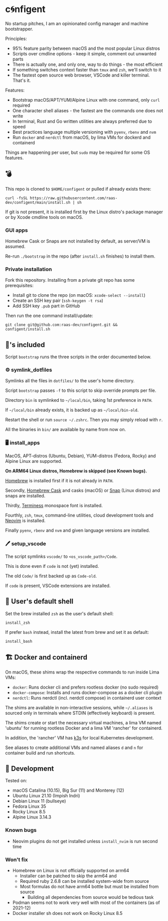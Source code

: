 # c🌀nfigent

No startup pitches, I am an opinionated config manager and machine bootstrapper.

Principles:

- 95% feature parity between macOS and the most popular Linux distros
- Scripts over cmdline options - keep it simple, comment out unwanted parts
- There is actually one, and only one, way to do things - the most efficient
- If something switches context faster than `tmux` and `zsh`, we'll switch to it
- The fastest open source web browser, VSCode and killer terminal. That's it.

Features:

- Bootstrap macOS/APT/YUM/Alpine Linux with one command, only `curl` required
- One character shell aliases - the fastest are the commands one does not write
- In terminal, Rust and Go written utilities are always preferred due to speed
- Best practices language multiple versioning with `pyenv`, `rbenv` and `nvm`
- Run `docker` and `nerdctl` from macOS, by lima VMs for dockerd and containerd

Things are happening per user, but `sudo` may be required for some OS features.

## 💣

This repo is cloned to `$HOME/configent` or pulled if already exists there:

    curl -fsSL https://raw.githubusercontent.com/raas-dev/configent/main/install.sh | sh

If git is not present, it is installed first by the Linux distro's package
manager or by Xcode cmdline tools on macOS.

### GUI apps

Homebrew Cask or Snaps are not installed by default, as server/VM is assumed.

Re-run `./bootstrap` in the repo (after `install.sh` finishes) to install them.

### Private installation

Fork this repository. Installing from a private git repo has some prerequisites:
- Install git to clone the repo (on macOS: `xcode-select --install`)
- Create an SSH key pair (`ssh-keygen -t rsa`)
- Add SSH key `.pub` part in GitHub

Then run the one command install/update:

    git clone git@github.com:raas-dev/configent.git && configent/install.sh

## 🔋's included

Script `bootstrap` runs the three scripts in the order documented below.

### ⚙️ symlink_dotfiles

Symlinks all the files in `dotfiles/` to the user's home directory.

Script `bootstrap` passes `-f` to this script to skip override prompts per file.

Directory `bin` is symlinked to `~/local/bin`, taking 1st preference in `PATH`.

If `~/local/bin` already exists, it is backed up as `~/local/bin-old`.

Restart the shell or run `source ~/.zshrc`. Then you may simply reload with `r`.

All the binaries in `bin/` are available by name from now on.

### 🖥️ install_apps

MacOS, APT-distros (Ubuntu, Debian), YUM-distros (Fedora, Rocky) and
Alpine Linux are supported.

**On ARM64 Linux distros, Homebrew is skipped (see Known bugs).**

[Homebrew](https://brew.sh/) is installed first if it is not already in `PATH`.

Secondly, [Homebrew Cask](https://formulae.brew.sh/cask/) and casks (macOS) or
[Snap](https://snapcraft.io/) (Linux distros) and snaps are installed.

Thirdly, [Terminess](https://www.programmingfonts.org/#terminus) monospace font
is installed.

Fourthly, `zsh`, `tmux`, command-line utilities, cloud development tools and
[Neovim](https://neovim.io/) is installed.

Finally `pyenv`, `rbenv` and `nvm` and given language versions are installed.

### 🖊️ setup_vscode

The script symlinks `vscode/` to `<os_vscode_path>/Code`.

This is done even if `code` is not (yet) installed.

The old `Code/` is first backed up as `Code-old`.

If `code` is present, VSCode extensions are installed.

## 🐚 User's default shell

Set the brew installed `zsh` as the user's default shell:

    install_zsh

If prefer `bash` instead, install the latest from brew and set it as default:

    install_bash

## 🏗️ Docker and containerd

On macOS, these shims wrap the respective commands to run inside Lima VMs:

- `docker`: Runs docker cli and prefers rootless docker (no sudo required)
- `docker-compose`: Installs and runs docker-compose as a docker cli plugin
- `nerdctl`: Runs nerdctl (incl. nerdctl compose) in containerd user context

The shims are available in non-interactive sessions, while `~/.aliases` is
sourced only in terminals where STDIN (effectively keyboard) is present.

The shims create or start the necessary virtual machines, a lima VM named
'ubuntu' for running rootless Docker and a lima VM 'rancher' for containerd.

In addition, the 'rancher' VM has [k3s](https://k3s.io/) for local Kubernetes development.

See aliases to create additional VMs and named aliases `d` and `n` for
container build and run shortcuts.

## 🔨 Development

Tested on:
- macOS Catalina (10.15), Big Sur (11) and Monterey (12)
- Ubuntu Linux 21.10 (Impish Indri)
- Debian Linux 11 (bullseye)
- Fedora Linux 35
- Rocky Linux 8.5
- Alpine Linux 3.14.3

### Known bugs

- Neovim plugins do not get installed unless `install_nvim` is run second time

### Won't fix

- Homebrew on Linux is not officially supported on arm64
    - Installer can be patched to skip the arm64 and
    - Required ruby 2.6.8 can be installed system-wide from source
    - Most formulas do not have arm64 bottle but must be installed from source
        - Building all dependencies from source would be tedious task
- Podman seems not to work very well with most of the containers (as of 2021-12)
- Docker installer sh does not work on Rocky Linux 8.5
